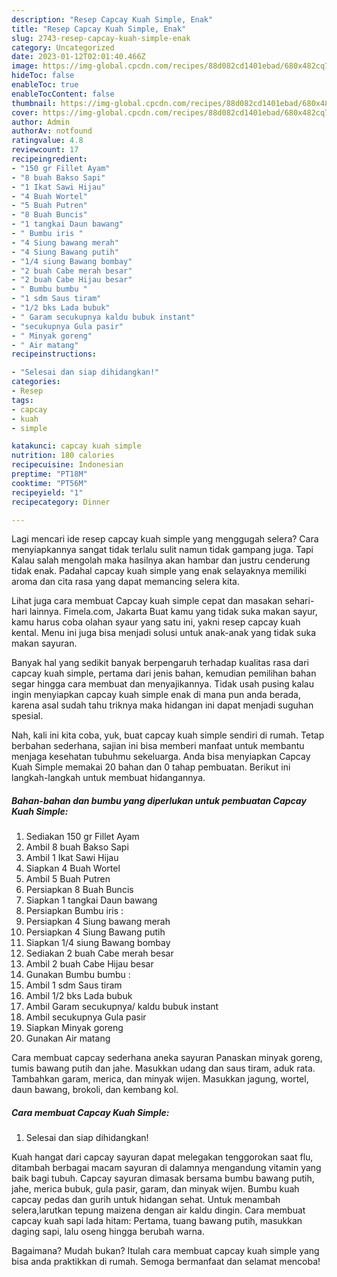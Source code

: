 ```yaml
---
description: "Resep Capcay Kuah Simple, Enak"
title: "Resep Capcay Kuah Simple, Enak"
slug: 2743-resep-capcay-kuah-simple-enak
category: Uncategorized
date: 2023-01-12T02:01:40.466Z
image: https://img-global.cpcdn.com/recipes/88d082cd1401ebad/680x482cq70/capcay-kuah-simple-foto-resep-utama.jpg
hideToc: false
enableToc: true
enableTocContent: false
thumbnail: https://img-global.cpcdn.com/recipes/88d082cd1401ebad/680x482cq70/capcay-kuah-simple-foto-resep-utama.jpg
cover: https://img-global.cpcdn.com/recipes/88d082cd1401ebad/680x482cq70/capcay-kuah-simple-foto-resep-utama.jpg
author: Admin
authorAv: notfound
ratingvalue: 4.8
reviewcount: 17
recipeingredient:
- "150 gr Fillet Ayam"
- "8 buah Bakso Sapi"
- "1 Ikat Sawi Hijau"
- "4 Buah Wortel"
- "5 Buah Putren"
- "8 Buah Buncis"
- "1 tangkai Daun bawang"
- " Bumbu iris "
- "4 Siung bawang merah"
- "4 Siung Bawang putih"
- "1/4 siung Bawang bombay"
- "2 buah Cabe merah besar"
- "2 buah Cabe Hijau besar"
- " Bumbu bumbu "
- "1 sdm Saus tiram"
- "1/2 bks Lada bubuk"
- " Garam secukupnya kaldu bubuk instant"
- "secukupnya Gula pasir"
- " Minyak goreng"
- " Air matang"
recipeinstructions:

- "Selesai dan siap dihidangkan!"
categories:
- Resep
tags:
- capcay
- kuah
- simple

katakunci: capcay kuah simple 
nutrition: 180 calories
recipecuisine: Indonesian
preptime: "PT18M"
cooktime: "PT56M"
recipeyield: "1"
recipecategory: Dinner

---
```



Lagi mencari ide resep capcay kuah simple yang menggugah selera? Cara menyiapkannya sangat tidak terlalu sulit namun tidak gampang juga. Tapi Kalau salah mengolah maka hasilnya akan hambar dan justru cenderung tidak enak. Padahal capcay kuah simple yang enak selayaknya memiliki aroma dan cita rasa yang dapat memancing selera kita.


Lihat juga cara membuat Capcay kuah simple cepat dan masakan sehari-hari lainnya. Fimela.com, Jakarta Buat kamu yang tidak suka makan sayur, kamu harus coba olahan syaur yang satu ini, yakni resep capcay kuah kental. Menu ini juga bisa menjadi solusi untuk anak-anak yang tidak suka makan sayuran.

Banyak hal yang sedikit banyak berpengaruh terhadap kualitas rasa dari capcay kuah simple, pertama dari jenis bahan, kemudian pemilihan bahan segar hingga cara membuat dan menyajikannya. Tidak usah pusing kalau ingin menyiapkan capcay kuah simple enak di mana pun anda berada, karena asal sudah tahu triknya maka hidangan ini dapat menjadi suguhan spesial.


Nah, kali ini kita coba, yuk, buat capcay kuah simple sendiri di rumah. Tetap berbahan sederhana, sajian ini bisa memberi manfaat untuk membantu menjaga kesehatan tubuhmu sekeluarga. Anda bisa menyiapkan Capcay Kuah Simple memakai 20 bahan dan 0 tahap pembuatan. Berikut ini langkah-langkah untuk membuat hidangannya.

<!--inarticleads1-->

##### Bahan-bahan dan bumbu yang diperlukan untuk pembuatan Capcay Kuah Simple:

1. Sediakan 150 gr Fillet Ayam
1. Ambil 8 buah Bakso Sapi
1. Ambil 1 Ikat Sawi Hijau
1. Siapkan 4 Buah Wortel
1. Ambil 5 Buah Putren
1. Persiapkan 8 Buah Buncis
1. Siapkan 1 tangkai Daun bawang
1. Persiapkan  Bumbu iris :
1. Persiapkan 4 Siung bawang merah
1. Persiapkan 4 Siung Bawang putih
1. Siapkan 1/4 siung Bawang bombay
1. Sediakan 2 buah Cabe merah besar
1. Ambil 2 buah Cabe Hijau besar
1. Gunakan  Bumbu bumbu :
1. Ambil 1 sdm Saus tiram
1. Ambil 1/2 bks Lada bubuk
1. Ambil  Garam secukupnya/ kaldu bubuk instant
1. Ambil secukupnya Gula pasir
1. Siapkan  Minyak goreng
1. Gunakan  Air matang


Cara membuat capcay sederhana aneka sayuran Panaskan minyak goreng, tumis bawang putih dan jahe. Masukkan udang dan saus tiram, aduk rata. Tambahkan garam, merica, dan minyak wijen. Masukkan jagung, wortel, daun bawang, brokoli, dan kembang kol. 

<!--inarticleads2-->

##### Cara membuat Capcay Kuah Simple:


1. Selesai dan siap dihidangkan!

Kuah hangat dari capcay sayuran dapat melegakan tenggorokan saat flu, ditambah berbagai macam sayuran di dalamnya mengandung vitamin yang baik bagi tubuh. Capcay sayuran dimasak bersama bumbu bawang putih, jahe, merica bubuk, gula pasir, garam, dan minyak wijen. Bumbu kuah capcay pedas dan gurih untuk hidangan sehat. Untuk menambah selera,larutkan tepung maizena dengan air kaldu dingin. Cara membuat capcay kuah sapi lada hitam: Pertama, tuang bawang putih, masukkan daging sapi, lalu oseng hingga berubah warna. 

Bagaimana? Mudah bukan? Itulah cara membuat capcay kuah simple yang bisa anda praktikkan di rumah. Semoga bermanfaat dan selamat mencoba!
